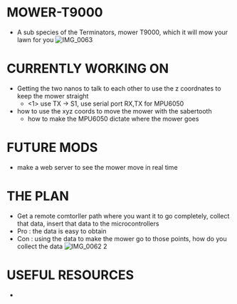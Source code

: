 # MOWER-T9000
- A sub species of the Terminators, mower T9000, which it will mow your lawn for you 
![IMG_0063](https://user-images.githubusercontent.com/62858192/121279307-5c13f100-c8a2-11eb-8542-155bada366b2.jpg)


# CURRENTLY WORKING ON 
- Getting the two nanos to talk to each other to use the z coordnates to keep the mower straight 
    - <1> use TX -> S1, use serial port RX,TX for MPU6050
- how to use the xyz coords to move the mower with the sabertooth
    - how to make the MPU6050 dictate where the mower goes 

# FUTURE MODS
- make a web server to see the mower move in real time

# THE PLAN 
- Get a remote comtorller path where you want it to go completely, collect that data, insert that data to the microcontrollers
- Pro : the data is easy to obtain
- Con : using the data to make the mower go to those points, how do you collect the data 
![IMG_0062 2](https://user-images.githubusercontent.com/62858192/120876274-d4ff0a00-c57d-11eb-8e36-67dbd5e5b1c8.jpg)

# USEFUL RESOURCES
- 

